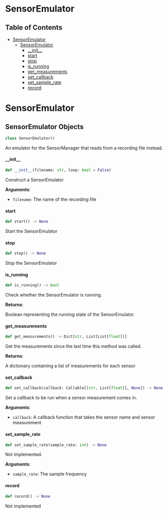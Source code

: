 # SensorEmulator

## Table of Contents

* [SensorEmulator](#SensorEmulator)
  * [SensorEmulator](#SensorEmulator.SensorEmulator)
    * [\_\_init\_\_](#SensorEmulator.SensorEmulator.__init__)
    * [start](#SensorEmulator.SensorEmulator.start)
    * [stop](#SensorEmulator.SensorEmulator.stop)
    * [is\_running](#SensorEmulator.SensorEmulator.is_running)
    * [get\_measurements](#SensorEmulator.SensorEmulator.get_measurements)
    * [set\_callback](#SensorEmulator.SensorEmulator.set_callback)
    * [set\_sample\_rate](#SensorEmulator.SensorEmulator.set_sample_rate)
    * [record](#SensorEmulator.SensorEmulator.record)

<a id="SensorEmulator"></a>

# SensorEmulator

<a id="SensorEmulator.SensorEmulator"></a>

## SensorEmulator Objects

```python
class SensorEmulator()
```

An emulator for the SensorManager that reads from a recording file instead.

<a id="SensorEmulator.SensorEmulator.__init__"></a>

#### \_\_init\_\_

```python
def __init__(filename: str, loop: bool = False)
```

Construct a SensorEmulator

**Arguments**:

- `filename`: The name of the recording file

<a id="SensorEmulator.SensorEmulator.start"></a>

#### start

```python
def start() -> None
```

Start the SensorEmulator

<a id="SensorEmulator.SensorEmulator.stop"></a>

#### stop

```python
def stop() -> None
```

Stop the SensorEmulator

<a id="SensorEmulator.SensorEmulator.is_running"></a>

#### is\_running

```python
def is_running() -> bool
```

Check whether the SensorEmulator is running.

**Returns**:

Boolean representing the running state of the SensorEmulator.

<a id="SensorEmulator.SensorEmulator.get_measurements"></a>

#### get\_measurements

```python
def get_measurements() -> Dict[str, List[List[float]]]
```

Get the measurements since the last time this method was called.

**Returns**:

A dictionary containing a list of measurements for each sensor

<a id="SensorEmulator.SensorEmulator.set_callback"></a>

#### set\_callback

```python
def set_callback(callback: Callable[[str, List[float]], None]) -> None
```

Set a callback to be run when a sensor measurement comes in.

**Arguments**:

- `callback`: A callback function that takes the sensor name and sensor measurement

<a id="SensorEmulator.SensorEmulator.set_sample_rate"></a>

#### set\_sample\_rate

```python
def set_sample_rate(sample_rate: int) -> None
```

Not implemented.

**Arguments**:

- `sample_rate`: The sample frequency

<a id="SensorEmulator.SensorEmulator.record"></a>

#### record

```python
def record() -> None
```

Not implemented

